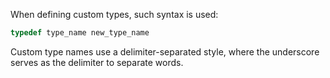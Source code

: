 When defining custom types, such syntax is used:
```c
typedef type_name new_type_name
```
Custom type names use a delimiter-separated style, where the underscore serves as the delimiter to separate words.
